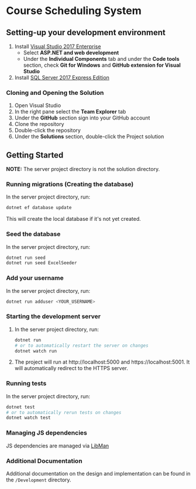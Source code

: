 # Course Scheduling System

## Setting-up your development environment
1. Install [Visual Studio 2017 Enterprise](https://winthrop.onthehub.com/WebStore/OfferingsOfMajorVersionList.aspx?pmv=4fec9f1d-6d0a-e711-9427-b8ca3a5db7a1&cmi_mnuMain=3e6b4796-9ea9-e511-9413-b8ca3a5db7a1&cmi_mnuMain_child=1d5f75a1-e3db-e511-9416-b8ca3a5db7a1&cmi_mnuMain_child_child=c304d5c0-a7d9-e511-9416-b8ca3a5db7a1)
    * Select **ASP.NET and web development**
    * Under the **Individual Components** tab and under the **Code tools** section, check **Git for Windows** and **GitHub extension for Visual Studio**
2. Install [SQL Server 2017 Express Edition](https://www.microsoft.com/en-us/sql-server/sql-server-editions-express)

### Cloning and Opening the Solution
1. Open Visual Studio
2. In the right pane select the **Team Explorer** tab
3. Under the **GitHub** section sign into your GitHub account
4. Clone the repository
5. Double-click the repository
6. Under the **Solutions** section, double-click the Project solution

## Getting Started
**NOTE:** The server project directory is not the solution directory.

### Running migrations (Creating the database)
In the server project directory, run:
```powershell
dotnet ef database update
```

This will create the local database if it's not yet created.

### Seed the database
In the server project directory, run:
```powershell
dotnet run seed
dotnet run seed ExcelSeeder
```

### Add your username
In the server project directory, run:
```powershell
dotnet run adduser <YOUR_USERNAME>
```

### Starting the development server
1. In the server project directory, run:
    ```powershell
    dotnet run
    # or to automatically restart the server on changes
    dotnet watch run
    ```
2. The project will run at http://localhost:5000 and https://localhost:5001. It will automatically redirect to the HTTPS server.

### Running tests
In the server project directory, run:
```powershell
dotnet test
# or to automatically rerun tests on changes
dotnet watch test
```

### Managing JS dependencies
JS dependencies are managed via [LibMan](https://docs.microsoft.com/en-us/aspnet/core/client-side/libman/libman-cli)

### Additional Documentation
Additional documentation on the design and implementation can be found in the `/Development` directory.
